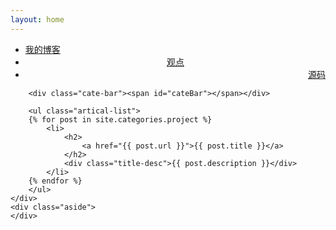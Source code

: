 ```yaml
---
layout: home
---
```


<div class="index-content project">
    <div class="section">
        <ul class="artical-cate">
            <li><a href="/"><span>我的博客</span></a></li>
            <li style="text-align:center"><a href="/opinion"><span>观点</span></a></li>
            <li class="on" style="text-align:right"><a href="/project"><span>源码</span></a></li>
        </ul>

        <div class="cate-bar"><span id="cateBar"></span></div>

        <ul class="artical-list">
        {% for post in site.categories.project %}
            <li>
                <h2>
                    <a href="{{ post.url }}">{{ post.title }}</a>
                </h2>
                <div class="title-desc">{{ post.description }}</div>
            </li>
        {% endfor %}
        </ul>
    </div>
    <div class="aside">
    </div>
</div>
